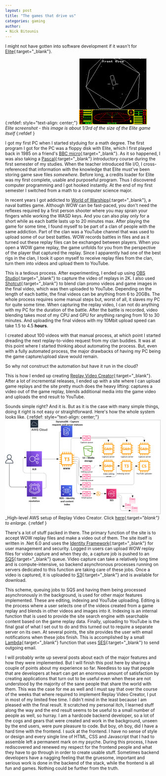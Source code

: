 ```yaml
---
layout: post
title: "The games that drive us"
categories: gaming
author:
- Nick Bitounis
---
```


I might not have gotten into software development if it wasn't for [Elite](https://en.wikipedia.org/wiki/Elite_(video_game)){:target="_blank"}.

{:refdef: style="text-align: center;"}
![](/assets/imgs/posts/2022-03-07-the-games-that-drive-us/220px-BBC_Micro_Elite_screenshot.png)
<br/>
_Elite screenshot - this image is about 1/3rd of the size of the Elite game itself_
{:refdef }

I got my first PC when I started styduing for a math degree. The first program I got for the PC was a floppy disk with Elite, which I first played back in 1985 on a friend's [BBC micro](https://en.wikipedia.org/wiki/BBC_Micro){:target="_blank"}. As it so happened, I was also taking a [Pascal](https://en.wikipedia.org/wiki/Pascal_(programming_language)){:target="_blank"} introductory course during the first semester of my studies. When the teacher introduced file I/O, I cross-referenced that information with the knowledge that Elite must've been storing game save files _somewhere_. Before long, a credits loader for Elite was my first complete, usable and purposeful program. Thus I discovered computer programming and I got hooked instantly. At the end of my first semester I switched from a math to a computer science major.

In recent years I got addicted to [World of Warships](https://worldofwarships.eu/){:target="_blank"}, a naval battles game. Although WOW can be fast-paced, you don't need the reflexes required by a first person shooter where you may sprain your fingers while working the WASD keys. And you can also play only for a short while as each battle lasts up to 20 minutes max. After playing the game for some time, I found myself to be part of a clan of people with the same addiction. Part of the clan was a YouTube channel that was used to upload some of our best battles. WOW records battles in files and as it turned out these replay files can be exchanged between players. When you open a WOW game replay, the game unfolds for you from the perspective of the player that captured the replay. Since I apparently had one of the best rigs in the clan, I took it upon myself to receive replay files from the clan, turn them into videos and upload them to YouTube.

This is a tedious process. After experimenting, I ended up using [OBS Studio](https://obsproject.com/){:target="_blank"} to capture the video of replays in 2K. I also used [Shotcut](https://shotcut.org/){:target="_blank"} to blend clan promo videos and game images in the final video, which was then uploaded to YouTube. Depending on the length of each battle, the final videos can be anything from 6 to 20GBs. The whole process requires some manual steps but, worst of all, it slaves my PC for quite some time. When capturing the replay video, I can not do anything with my PC for the duration of the battle. After the battle is recorded, video blending takes most of my CPU and GPU for anything ranging from 10 to 30 minutes. And uploading the final videos with my 10Mbit upload speed can take 1.5 to 4.5 **hours**.

I created about 100 videos with that manual process, at which point I started dreading the next replay-to-video request from my clan buddies. It was at this point where I started thinking about automating the process. But, even with a fully automated process, the major drawbacks of having my PC being the game capture/upload slave would remain.

So why not construct the automation but have it run in the cloud?

This is how I ended up creating [Replay Video Creator](https://www.replayvideocreator.com/){:target="_blank"}. After a lot of incremental releases, I ended up with a site where I can upload game replays and the site pretty much does the heavy lifting: captures a video out of the game replay, blends additional media into the game video and uploads the end result to YouTube.

Sounds simple right? And it is. But as it is the case with many simple things, doing it right is not easy or straightforward. Here's how the whole system looks like.
{:refdef: style="text-align: center;"}
![](/assets/imgs/posts/2022-03-07-the-games-that-drive-us/rvc_aws.PNG)
<br/>
_High-level AWS setup of Replay Video Creator. Click [here](/assets/imgs/posts/2022-03-07-the-games-that-drive-us/rvc_aws.PNG){:target="_blank"} to enlarge._
{:refdef }

There's a lot of stuff packed in there. The primary function of the site is to accept WOW replay files and make a video out of them. The site itself is written in .Net 6.0 and uses the [Identity Framework](https://docs.microsoft.com/en-us/aspnet/core/security/authentication/identity?view=aspnetcore-6.0&tabs=visual-studio){:target="_blank"} for user management and security. Logged in users can upload WOW replay files for video capture and when they do, a capture job is pushed to an [SQS](https://aws.amazon.com/sqs/){:target="_blank"} queue. Video capture can take a relatively long time and is compute-intensive, so backend asynchronous processes running on servers dedicated to this function are taking care of these jobs. Once a video is captured, it is uploaded to [S3](https://aws.amazon.com/s3/){:target="_blank"} and is available for download.

This scheme, queuing jobs to SQS and having them being processed asynchronously in the background, is used for other major features implemented. These are editing, indexing and YouTube uploading. Editing is the process where a user selects one of the videos created from a game replay and blends in other videos and images into it. Indexing is an internal function that is used to provide the site search engine with searchable content based on the game replay data. Finally, uploading to YouTube is the final goal of what I set out to do and this turned out to require a separate server on its own. At several points, the site provides the user with email notifications when these jobs finish. This is accomplished by a small [Lambda](https://aws.amazon.com/lambda/){:target="_blank"} function that uses [SES](https://aws.amazon.com/ses/){:target="_blank"} to send outgoing email.

I will probably write up several posts about each of the major features and how they were implemented. But I will finish this post here by sharing a couple of points about my experience so far. Needless to say that people that are developers at heart can get an enormous amount of satisfaction by creating applications that turn out to be useful even when these are not understood by the majority of the sane people that share the world with them. This was the case for me as well and I must say that over the course of the weeks that where required to implement Replay Video Creator, I put in most of my limited free time. I didn't mind in the least because I am pleased with the final result. It scratched my personal itch, I learned stuff along the way and the end result seems to be useful to a small number of people as well, so hurray. I am a hardcode backend developer, so a lot of the cogs and gears that were created and work in the background, unseen by the end users, were pure pleasure to code. But boy, oh boy, did I have a hard time with the frontend. I suck at the frontend. I have no sense of style or design and every single line of HTML, CSS and Javascript that I had to assemble left a permanent mark on my psyche. During this process, I have rediscovered and renewed my respect for the frontend people and what they have to go through in order to create usable stuff. Sometimes backend developers have a nagging feeling that the gruesome, important and serious work is done in the backend of the stack, while the frontend is all fun and games. Nothing could be further from the truth.